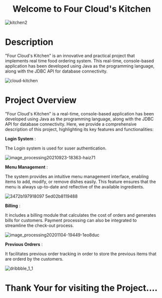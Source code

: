 <h1 align="center">Welcome to Four Cloud's Kitchen</h1>


![kitchen2](https://github.com/Roopak2498/Four-Clouds-Kitchen-Project/assets/114271093/b6ab6fe0-165e-4dcf-934d-48300bd72963)


<h1>Description</h1>

<p>"Four Cloud's Kitchen" is an innovative and practical project that implements real time food ordering system. This real-time, console-based application has been developed using Java as the programming language, along with the JDBC API for database connectivity. </p>

![cloud-kitchen](https://github.com/Roopak2498/Four-Clouds-Kitchen-Project/assets/114271093/11348a60-c7bb-4c47-8fbc-ac3c1a083c89)


<h1>Project Overview</h1>

<p>"Four Cloud's Kitchen" is a real-time, console-based application has been developed using Java as the programming language, along with the JDBC API for database connectivity. Here, we provide a comprehensive description of this project, highlighting its key features and functionalities:</p>


<b>Login System</b> :

<p>The Login system is used for suser authentication.</p>

![image_processing20210923-18363-haiz71](https://github.com/Roopak2498/Four-Clouds-Kitchen-Project/assets/114271093/91bb2f14-30f1-45a5-8222-6fc77ccab449)


<b>Menu Management</b> :

The system provides an intuitive menu management interface, enabling items to add, modify, or remove dishes easily. This feature ensures that the menu is always up-to-date and reflective of the available ingredients.

![3472b197918097 5ed02b8119488](https://github.com/Roopak2498/Four-Clouds-Kitchen-Project/assets/114271093/8bd58b6d-875c-4dd7-bd06-6d21f3d36189)


<b>Billing</b> : 

It includes a billing module that calculates the cost of orders and generates bills for customers. Payment processing can also be integrated to streamline the check-out process.

![image_processing20201104-19449-1eo8duc](https://github.com/Roopak2498/Four-Clouds-Kitchen-Project/assets/114271093/4ccf515d-6970-4ad3-9112-d04d6806270b)



<b>Previous Ordrers</b> :

It facilitates previous order tracking in order to store the previous items that are orderd by the customers.

![dribbble_1_1](https://github.com/Roopak2498/Four-Clouds-Kitchen-Project/assets/114271093/734677df-f33c-47da-9176-36fdaf891993)


<h1>Thank Your for visiting the Project....</h1>
